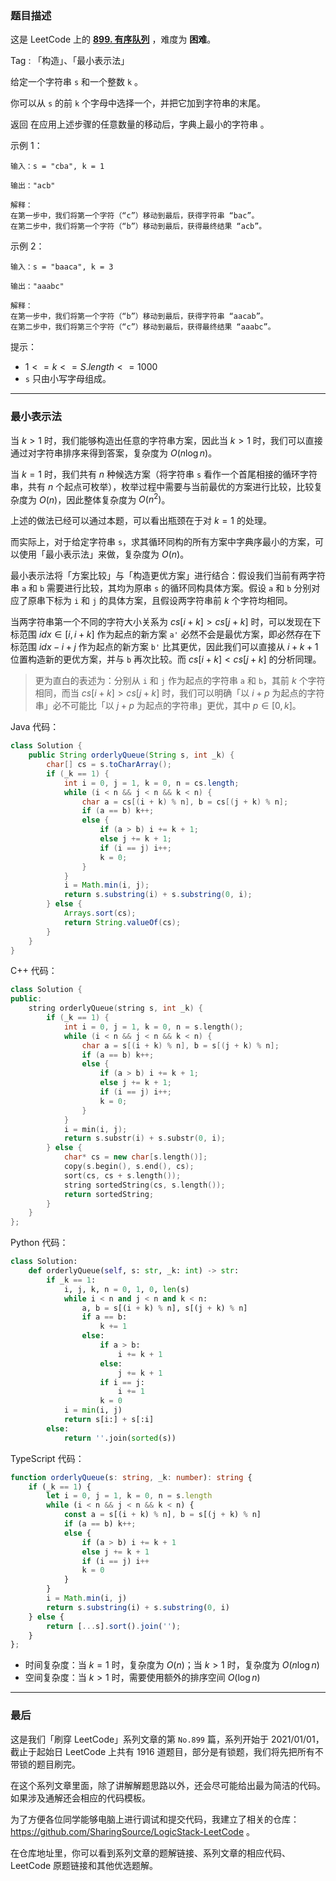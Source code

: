 ### 题目描述

这是 LeetCode 上的 **[899. 有序队列](https://leetcode.cn/problems/orderly-queue/solution/by-ac_oier-443m/)** ，难度为 **困难**。

Tag : 「构造」、「最小表示法」



给定一个字符串 `s` 和一个整数 `k` 。

你可以从 `s` 的前 `k` 个字母中选择一个，并把它加到字符串的末尾。

返回 在应用上述步骤的任意数量的移动后，字典上最小的字符串 。

示例 1：
```
输入：s = "cba", k = 1

输出："acb"

解释：
在第一步中，我们将第一个字符（“c”）移动到最后，获得字符串 “bac”。
在第二步中，我们将第一个字符（“b”）移动到最后，获得最终结果 “acb”。
```
示例 2：
```
输入：s = "baaca", k = 3

输出："aaabc"

解释：
在第一步中，我们将第一个字符（“b”）移动到最后，获得字符串 “aacab”。
在第二步中，我们将第三个字符（“c”）移动到最后，获得最终结果 “aaabc”。
```

提示：
* $1 <= k <= S.length <= 1000$
* `s` 只由小写字母组成。

---

### 最小表示法

当 $k > 1$ 时，我们能够构造出任意的字符串方案，因此当 $k > 1$ 时，我们可以直接通过对字符串排序来得到答案，复杂度为 $O(n\log{n})$。

当 $k = 1$ 时，我们共有 $n$ 种候选方案（将字符串 `s` 看作一个首尾相接的循环字符串，共有 $n$ 个起点可枚举），枚举过程中需要与当前最优的方案进行比较，比较复杂度为 $O(n)$，因此整体复杂度为 $O(n^2)$。

上述的做法已经可以通过本题，可以看出瓶颈在于对 $k = 1$ 的处理。

而实际上，对于给定字符串 `s`，求其循环同构的所有方案中字典序最小的方案，可以使用「最小表示法」来做，复杂度为 $O(n)$。

最小表示法将「方案比较」与「构造更优方案」进行结合：假设我们当前有两字符串 `a` 和 `b` 需要进行比较，其均为原串 `s` 的循环同构具体方案。假设 `a` 和 `b` 分别对应了原串下标为 `i` 和 `j` 的具体方案，且假设两字符串前 $k$ 个字符均相同。

当两字符串第一个不同的字符大小关系为 $cs[i + k] > cs[j + k]$ 时，可以发现在下标范围 $idx \in [i, i + k]$ 作为起点的新方案 `a'` 必然不会是最优方案，即必然存在下标范围 $idx - i + j$ 作为起点的新方案 `b'` 比其更优，因此我们可以直接从 $i + k + 1$ 位置构造新的更优方案，并与 `b` 再次比较。而 $cs[i + k] < cs[j + k]$ 的分析同理。

> 更为直白的表述为：分别从 `i` 和 `j` 作为起点的字符串 `a` 和 `b`，其前 $k$ 个字符相同，而当 $cs[i + k] > cs[j + k]$ 时，我们可以明确「以 $i + p$ 为起点的字符串」必不可能比「以 $j + p$ 为起点的字符串」更优，其中 $p \in [0, k]$。

Java 代码：
```Java
class Solution {
    public String orderlyQueue(String s, int _k) {
        char[] cs = s.toCharArray();
        if (_k == 1) {
            int i = 0, j = 1, k = 0, n = cs.length;
            while (i < n && j < n && k < n) {
                char a = cs[(i + k) % n], b = cs[(j + k) % n];
                if (a == b) k++;
                else {
                    if (a > b) i += k + 1;
                    else j += k + 1;
                    if (i == j) i++;
                    k = 0;
                }
            }
            i = Math.min(i, j);
            return s.substring(i) + s.substring(0, i);
        } else {
            Arrays.sort(cs);
            return String.valueOf(cs);
        }
    }
}
```
C++ 代码：
```C++
class Solution {
public:
    string orderlyQueue(string s, int _k) {
        if (_k == 1) {
            int i = 0, j = 1, k = 0, n = s.length();
            while (i < n && j < n && k < n) {
                char a = s[(i + k) % n], b = s[(j + k) % n];
                if (a == b) k++;
                else {
                    if (a > b) i += k + 1;
                    else j += k + 1;
                    if (i == j) i++;
                    k = 0;
                }
            }
            i = min(i, j);
            return s.substr(i) + s.substr(0, i);
        } else {
            char* cs = new char[s.length()];
            copy(s.begin(), s.end(), cs);
            sort(cs, cs + s.length());
            string sortedString(cs, s.length());
            return sortedString;
        }
    }
};
```
Python 代码：
```Python
class Solution:
    def orderlyQueue(self, s: str, _k: int) -> str:
        if _k == 1:
            i, j, k, n = 0, 1, 0, len(s)
            while i < n and j < n and k < n:
                a, b = s[(i + k) % n], s[(j + k) % n]
                if a == b:
                    k += 1
                else:
                    if a > b:
                        i += k + 1
                    else:
                        j += k + 1
                    if i == j:
                        i += 1
                    k = 0
            i = min(i, j)
            return s[i:] + s[:i]
        else:
            return ''.join(sorted(s))
```
TypeScript 代码：
```TypeScript
function orderlyQueue(s: string, _k: number): string {
    if (_k == 1) {
        let i = 0, j = 1, k = 0, n = s.length
        while (i < n && j < n && k < n) {
            const a = s[(i + k) % n], b = s[(j + k) % n]
            if (a == b) k++;
            else {
                if (a > b) i += k + 1
                else j += k + 1
                if (i == j) i++
                k = 0
            }
        }
        i = Math.min(i, j)
        return s.substring(i) + s.substring(0, i)
    } else {
        return [...s].sort().join('');
    }
};
```
* 时间复杂度：当 $k = 1$ 时，复杂度为 $O(n)$；当 $k > 1$ 时，复杂度为 $O(n\log{n})$
* 空间复杂度：当 $k > 1$ 时，需要使用额外的排序空间 $O(\log{n})$

---

### 最后

这是我们「刷穿 LeetCode」系列文章的第 `No.899` 篇，系列开始于 2021/01/01，截止于起始日 LeetCode 上共有 1916 道题目，部分是有锁题，我们将先把所有不带锁的题目刷完。

在这个系列文章里面，除了讲解解题思路以外，还会尽可能给出最为简洁的代码。如果涉及通解还会相应的代码模板。

为了方便各位同学能够电脑上进行调试和提交代码，我建立了相关的仓库：https://github.com/SharingSource/LogicStack-LeetCode 。

在仓库地址里，你可以看到系列文章的题解链接、系列文章的相应代码、LeetCode 原题链接和其他优选题解。

